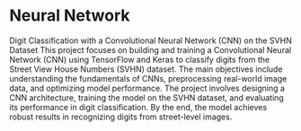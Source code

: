 # Neural Network
Digit Classification with a Convolutional Neural Network (CNN) on the SVHN Dataset
This project focuses on building and training a Convolutional Neural Network (CNN) using TensorFlow and Keras to classify digits from the Street View House Numbers (SVHN) dataset. The main objectives include understanding the fundamentals of CNNs, preprocessing real-world image data, and optimizing model performance. The project involves designing a CNN architecture, training the model on the SVHN dataset, and evaluating its performance in digit classification. By the end, the model achieves robust results in recognizing digits from street-level images.

